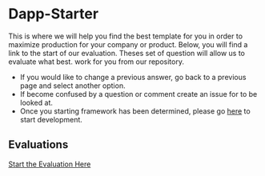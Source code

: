 # Dapp-Starter

This is where we will help you find the best template for you in order to maximize production for your company or product. Below, you will find a link to the start of our evaluation. Theses set of question will allow us to evaluate what best. work for you from our repository. 

* If you would like to change a previous answer, go back to a previous page and select another option.
* If become confused by a question or comment create an issue for to be looked at.
* Once you starting framework has been determined, please go [here](https://github.com/SageJames/Web3-Hub/blob/main/Pipeline) to start development.

## Evaluations

[Start the Evaluation Here]()

